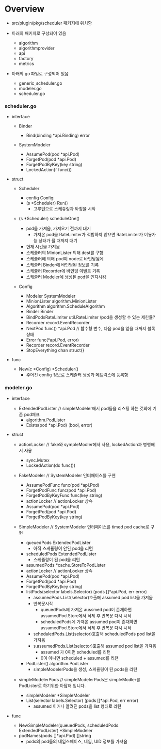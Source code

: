 Overview
========

- src/plugin/pkg/scheduler 패키지에 위치함 

- 아래의 패키지로 구성되어 있음
  - algorithm 
  - algorithmprovider
  - api
  - factory
  - metrics 

- 아래의 go 파일로 구성되어 있음
  - generic_scheduler.go
  - modeler.go
  - scheduler.go
  

### scheduler.go 

- interface
  - Binder
    - Bind(binding *api.Binding) error
    
  - SystemModeler
    - AssumePod(pod *api.Pod)
    - ForgetPod(pod *api.Pod)
    - ForgetPodByKey(key string)
    - LockedAction(f func())
  
- struct
  - Scheduler
    - config    Config
    - (s *Scheduler) Run()
  	  - 고루틴으로 스케쥬링과 와칭을 시작
  	
  - (s *Scheduler) scheduleOne()
  	- pod을 가져옴, 가져오기 전까지 대기 
  		- 가져온 pod을 RateLimiter가 적합하지 않으면 RateLimiter가 이용가능 상태가 될 때까지 대기 
  	- 현재 시간을 가져옴
  	- 스케쥴러의 MinionLister 의해 dest를 구함
  	- 스케쥴러에 의해 pod이 node로 바인딩됨에
  	- 스케쥴러 Binder에 바인딩된 정보를 기록
  	- 스케쥴러 Recorder에 바인딩 이벤트 기록 
  	- 스케쥴러 Modeler에 생성된 pod을 인지시킴
      
  - Config
    - Modeler      SystemModeler
    - MinionLister algorithm.MinionLister
    - Algorithm    algorithm.ScheduleAlgorithm
    - Binder       Binder
    - BindPodsRateLimiter util.RateLimiter  /pod을 생성할 수 있는 제한률?
    - Recorder record.EventRecorder
    - NextPod func() *api.Pod           // 함수형 변수, 다음 pod을 얻을 때까지 블록 상태 
    - Error func(*api.Pod, error)
    - Recorder record.EventRecorder
    - StopEverything chan struct{}
      
- func 
  - New(c *Config) *Scheduler()
  	- 주어진 config 정보로 스케쥴러 생성과 메트릭스에 등록함
  	

### modeler.go

- interface
  - ExtendedPodLister                                 // simpleModeler에서 pod들을 리스팅 하는 것외에 기존 pod체크
    - algorithm.PodLister
    - Exists(pod *api.Pod) (bool, error)

- struct 
  - actionLocker                                     // fake와 sympleModler에서 사용, lockedAction과 병행해서 사용
    - sync.Mutex
    - LockedAction(do func())
  
  - FakeModeler                                      // SystemModeler 인터페이스를 구현 
    - AssumePodFunc      func(pod *api.Pod)
    - ForgetPodFunc      func(pod *api.Pod)
    - ForgetPodByKeyFunc func(key string)
    - actionLocker                             // actionLocker 상속 
    - AssumePod(pod *api.Pod)
    - ForgetPod(pod *api.Pod)
    - ForgetPodByKey(key string) 
  
  - SimpleModeler                                    // SystemModeler 인터페이스를 timed pod cache로 구현 
    - queuedPods    ExtendedPodLister      
      - 아직 스케쥴링이 안된 pod을 리턴
    - scheduledPods ExtendedPodLister   
      - 스케쥴링이 된 pod을 리턴 
    - assumedPods *cache.StoreToPodLister   
    - actionLocker  // actionLocker 상속
    - AssumePod(pod *api.Pod)
    - ForgetPod(pod *api.Pod)
    - ForgetPodByKey(key string)
    - listPods(selector labels.Selector) (pods []*api.Pod, err error)
      - assumedPods.List(selector)호출해  assumed pod list을 가져옴 
      - 반복문시작
        - queuedPods에 가져온 aussmed pod이 존재하면 assumedPod.Store에서 삭제 후 반복문 다시 시작
        - scheduledPods에 가져온 assumed pod이 존재하면 assumedPod.Store에서 삭제 후 반복문 다시 시작
      - scheduledPods.List(selector)호출해 scheduledPods pod list을 가져옴 
      - s.assumedPods.List(selector)호출해 assumed pod list을 가져옴 
        - assumed 가 0이면 scheduled를 리턴
        - 0이 아니면 scheduled + assumed를 리턴 
    - PodLister() algorithm.PodLister
      - simpleModelerPods을 생성, 스케쥴링이 된 pods을 리턴
      
  - simpleModelerPods        // simpleModelerPods은 simpleModler를 PodLister로 하기위한 아답터 입니다. 
  	- simpleModeler *SimpleModeler
  	- List(selector labels.Selector) (pods []*api.Pod, err error) 
  	  - assumed 이거나 알려진 pods을 list 형태로 리턴

- func
  - NewSimpleModeler(queuedPods, scheduledPods ExtendedPodLister) *SimpleModeler
  - podNames(pods []*api.Pod) []string
    - pods의 pod들의 네임스페이스, 네임, UID 정보를 가져옴
